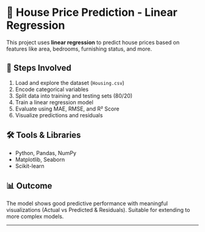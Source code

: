 # 🏡 House Price Prediction - Linear Regression

This project uses **linear regression** to predict house prices based on features like area, bedrooms, furnishing status, and more.

## 📌 Steps Involved

1. Load and explore the dataset (`Housing.csv`)
2. Encode categorical variables
3. Split data into training and testing sets (80/20)
4. Train a linear regression model
5. Evaluate using MAE, RMSE, and R² Score
6. Visualize predictions and residuals

## 🛠 Tools & Libraries

- Python, Pandas, NumPy
- Matplotlib, Seaborn
- Scikit-learn

## 📊 Outcome

The model shows good predictive performance with meaningful visualizations (Actual vs Predicted & Residuals). Suitable for extending to more complex models.

---

